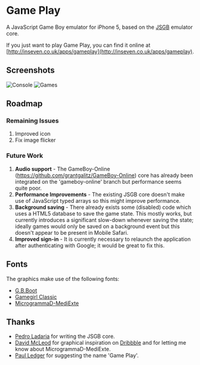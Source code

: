 # Game Play

A JavaScript Game Boy emulator for iPhone 5, based on the [JSGB](http://www.codebase.es/jsgb/) emulator core.

If you just want to play Game Play, you can find it online at [http://inseven.co.uk/apps/gameplay](http://inseven.co.uk/apps/gameplay).

## Screenshots

![Console](http://inseven.co.uk/images/gameplay/console.png)
![Games](http://inseven.co.uk/images/gameplay/games.png)

## Roadmap

### Remaining Issues

1. Improved icon
2. Fix image flicker

### Future Work

1. **Audio support** - The GameBoy-Online (https://github.com/grantgalitz/GameBoy-Online) core has already been integrated on the 'gameboy-online' branch but performance seems quite poor.
2. **Performance Improvements** - The existing JSGB core doesn't make use of JavaScript typed arrays so this might improve performance.
3. **Background saving** - There already exists some (disabled) code which uses a HTML5 database to save the game state.  This mostly works, but currently introduces a significant slow-down whenever saving the state; ideally games would only be saved on a background event but this doesn't appear to be present in Mobile Safari.
4. **Improved sign-in** - It is currently necessary to relaunch the application after authenticating with Google; it would be great to fix this.

## Fonts

The graphics make use of the following fonts:

- [G.B.Boot](http://www.dafont.com/gb-boot.font)
- [Gamegirl Classic](http://www.fontspace.com/freaky-fonts/gamegirl-classic)
- [MicrogrammaD-MediExte](http://www.fontslog.com/microgrammad-mediexte-otf-23838.htm)

## Thanks

- [Pedro Ladaria](http://www.codebase.es/) for writing the JSGB core.
- [David McLeod](http://twitter.com/Mucx) for graphical inspiration on [Dribbble](http://dribbble.com/mucx) and for letting me know about MicrogrammaD-MediExte.
- [Paul Ledger](http://www.flexicoder.com) for suggesting the name 'Game Play'.